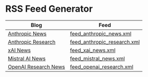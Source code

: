 # RSS Feed Generator 

| Blog                                                              | Feed                                                                                                                             |
| ----------------------------------------------------------------- | -------------------------------------------------------------------------------------------------------------------------------- |
| [Anthropic News](https://www.anthropic.com/news)                  | [feed_anthropic_news.xml](https://raw.githubusercontent.com/0xSMW/rss-feeds/main/feeds/feed_anthropic_news.xml)               |
| [Anthropic Research](https://www.anthropic.com/research)          | [feed_anthropic_research.xml](https://raw.githubusercontent.com/0xSMW/rss-feeds/main/feeds/feed_anthropic_research.xml)       |
| [xAI News](https://x.ai/news)                                     | [feed_xai_news.xml](https://raw.githubusercontent.com/0xSMW/rss-feeds/main/feeds/feed_xai_news.xml)                           |
| [Mistral AI News](https://mistral.ai/news)                        | [feed_mistral_news.xml](https://raw.githubusercontent.com/0xSMW/rss-feeds/main/feeds/feed_mistral_news.xml)                   |
| [OpenAI Research News](https://openai.com/news/research/)         | [feed_openai_research.xml](https://raw.githubusercontent.com/0xSMW/rss-feeds/main/feeds/feed_openai_research.xml)             |

